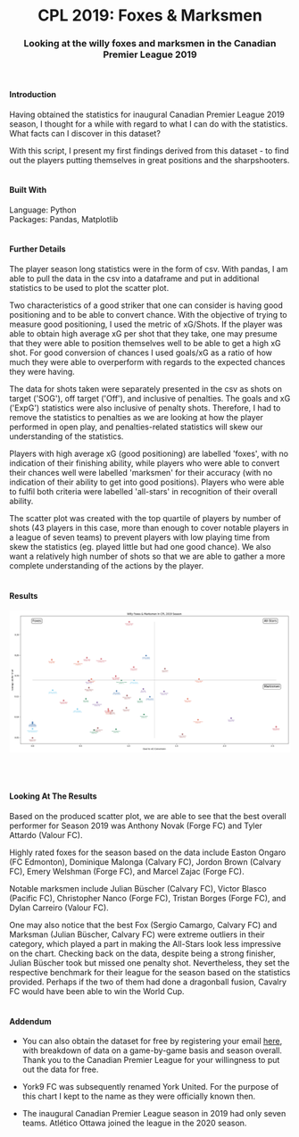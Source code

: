 <h1 align="center">CPL 2019: Foxes & Marksmen</h1>
<h3 align="center">Looking at the willy foxes and marksmen in the Canadian Premier League 2019</h3>
<br>

<!--Introduction-->
<h4>Introduction</h4>

Having obtained the statistics for inaugural Canadian Premier League 2019 season, I thought for a while with regard to what I can do with the statistics. What facts can I discover in this dataset?

With this script, I present my first findings derived from this dataset - to find out the players putting themselves in great positions and the sharpshooters.
<br>
<br>
<!--Built With: Language and Packages-->
<h4>Built With</h4>
Language: Python
<br>
Packages: Pandas, Matplotlib
<br>
<br>
<!--Methodology-->
<h4>Further Details</h4>

The player season long statistics were in the form of csv. With pandas, I am able to pull the data in the csv into a dataframe and put in additional statistics to be used to plot the scatter plot.

Two characteristics of a good striker that one can consider is having good positioning and to be able to convert chance. With the objective of trying to measure good positioning, I used the metric of xG/Shots. If the player was able to obtain high average xG per shot that they take, one may presume that they were able to position themselves well to be able to get a high xG shot. For good conversion of chances I used goals/xG as a ratio of how much they were able to overperform with regards to the expected chances they were having.

The data for shots taken were separately presented in the csv as shots on target ('SOG'), off target ('Off'), and inclusive of penalties.
The goals and xG ('ExpG') statistics were also inclusive of penalty shots. Therefore, I had to remove the statistics to penalties as we are looking at how the player performed in open play, and penalties-related statistics will skew our understanding of the statistics.

Players with high average xG (good positioning) are labelled 'foxes', with no indication of their finishing ability, while players who were able to convert their chances well were labelled 'marksmen' for their accuracy (with no indication of their ability to get into good positions). Players who were able to fulfil both criteria were labelled 'all-stars' in recognition of their overall ability.

The scatter plot was created with the top quartile of players by number of shots (43 players in this case, more than enough to cover notable players in a league of seven teams) to prevent players with low playing time from skew the statistics (eg. played little but had one good chance). We also want a relatively high number of shots so that we are able to gather a more complete understanding of the actions by the player.
<br>
<br>
<!--Results-->
<h4>Results</h4>


![Scatter Plot: Foxes & Marksmen CPL 2019](https://github.com/gdianxiang/cpl_2019_foxes_and_marksmen/blob/b2093a974a405a6a60a19209e740a8c69ce4dddc/cpl2019_foxes_marksmen_scatter%20plot_result.png)

<br>
<br>
<!--Observations-->
<h4>Looking At The Results</h4>

Based on the produced scatter plot, we are able to see that the best overall performer for Season 2019 was Anthony Novak (Forge FC) and Tyler Attardo (Valour FC).

Highly rated foxes for the season based on the data include Easton Ongaro (FC Edmonton), Dominique Malonga (Calvary FC), Jordon Brown (Calvary FC), Emery Welshman (Forge FC), and Marcel Zajac (Forge FC).

Notable marksmen include Julian Büscher (Calvary FC), Victor Blasco (Pacific FC), Christopher Nanco (Forge FC), Tristan Borges (Forge FC), and Dylan Carreiro (Valour FC).

One may also notice that the best Fox (Sergio Camargo, Calvary FC) and Marksman (Julian Büscher, Calvary FC) were extreme outliers in their category, which played a part in making the All-Stars look less impressive on the chart. Checking back on the data, despite being a strong finisher, Julian Büscher took but missed one penalty shot. Nevertheless, they set the respective benchmark for their league for the season based on the statistics provided. Perhaps if the two of them had done a dragonball fusion, Cavalry FC would have been able to win the World Cup.
<br>
<br>
<!--Addendum-->
<h4>Addendum</h4>

* You can also obtain the dataset for free by registering your email [here](https://canpl.ca/centre-circle-data/), with breakdown of data on a game-by-game basis and season overall. Thank you to the Canadian Premier League for your willingness to put out the data for free.

* York9 FC was subsequently renamed York United. For the purpose of this chart I kept to the name as they were officially known then.

* The inaugural Canadian Premier League season in 2019 had only seven teams. Atlético Ottawa joined the league in the 2020 season.

